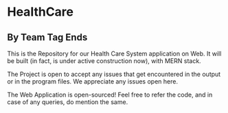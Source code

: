 # HealthCare 
## By Team Tag Ends

This is the Repository for our Health Care System application on Web.
It will be built (in fact, is under active construction now), with MERN stack.

The Project is open to accept any issues that get encountered in the output or in the program files. We appreciate any issues open here.

The Web Application is open-sourced! Feel free to refer the code, and in case of any queries, do mention the same.

